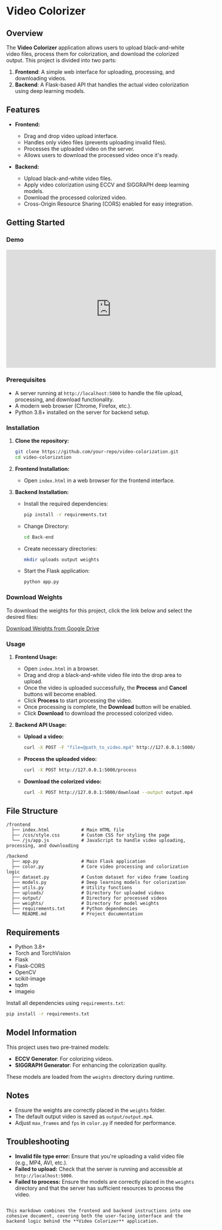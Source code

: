 # Video Colorizer

## Overview

The **Video Colorizer** application allows users to upload black-and-white video files, process them for colorization, and download the colorized output. This project is divided into two parts:
1. **Frontend**: A simple web interface for uploading, processing, and downloading videos.
2. **Backend**: A Flask-based API that handles the actual video colorization using deep learning models.

## Features
- **Frontend:**
  - Drag and drop video upload interface.
  - Handles only video files (prevents uploading invalid files).
  - Processes the uploaded video on the server.
  - Allows users to download the processed video once it's ready.
  
- **Backend:**
  - Upload black-and-white video files.
  - Apply video colorization using ECCV and SIGGRAPH deep learning models.
  - Download the processed colorized video.
  - Cross-Origin Resource Sharing (CORS) enabled for easy integration.

## Getting Started

### Demo
<iframe width="560" height="315" src="https://www.youtube.com/embed/c3d-3vZSHp8" frameborder="0" allow="accelerometer; autoplay; encrypted-media; gyroscope; picture-in-picture" allowfullscreen></iframe>


### Prerequisites
- A server running at `http://localhost:5000` to handle the file upload, processing, and download functionality.
- A modern web browser (Chrome, Firefox, etc.).
- Python 3.8+ installed on the server for backend setup.

### Installation

1. **Clone the repository:**
   ```bash
   git clone https://github.com/your-repo/video-colorization.git
   cd video-colorization
   ```

2. **Frontend Installation:**
   - Open `index.html` in a web browser for the frontend interface.

3. **Backend Installation:**
   - Install the required dependencies:
     ```bash
     pip install -r requirements.txt
     ```

   - Change Directory:
     ```bash
     cd Back-end
     ```


   - Create necessary directories:
     ```bash
     mkdir uploads output weights
     ```

   - Start the Flask application:
     ```bash
     python app.py
     ```

### Download Weights

To download the weights for this project, click the link below and select the desired files:

[Download Weights from Google Drive](https://drive.google.com/drive/folders/1Yoo1Zlt6w08o2rahgttjzptOhKnpy1-q?usp=sharing)


### Usage

1. **Frontend Usage:**
   - Open `index.html` in a browser.
   - Drag and drop a black-and-white video file into the drop area to upload.
   - Once the video is uploaded successfully, the **Process** and **Cancel** buttons will become enabled.
   - Click **Process** to start processing the video.
   - Once processing is complete, the **Download** button will be enabled.
   - Click **Download** to download the processed colorized video.

2. **Backend API Usage:**
   - **Upload a video:**
     ```bash
     curl -X POST -F "file=@path_to_video.mp4" http://127.0.0.1:5000/upload
     ```

   - **Process the uploaded video:**
     ```bash
     curl -X POST http://127.0.0.1:5000/process
     ```

   - **Download the colorized video:**
     ```bash
     curl -X POST http://127.0.0.1:5000/download --output output.mp4
     ```

## File Structure

```
/frontend
  ├── index.html            # Main HTML file
  ├── /css/style.css        # Custom CSS for styling the page
  └── /js/app.js            # JavaScript to handle video uploading, processing, and downloading

/backend
  ├── app.py                # Main Flask application
  ├── color.py              # Core video processing and colorization logic
  ├── dataset.py            # Custom dataset for video frame loading
  ├── models.py             # Deep learning models for colorization
  ├── utils.py              # Utility functions
  ├── uploads/              # Directory for uploaded videos
  ├── output/               # Directory for processed videos
  ├── weights/              # Directory for model weights
  ├── requirements.txt      # Python dependencies
  └── README.md             # Project documentation
```

## Requirements

- Python 3.8+
- Torch and TorchVision
- Flask
- Flask-CORS
- OpenCV
- scikit-image
- tqdm
- imageio

Install all dependencies using `requirements.txt`:
```bash
pip install -r requirements.txt
```

## Model Information

This project uses two pre-trained models:
- **ECCV Generator**: For colorizing videos.
- **SIGGRAPH Generator**: For enhancing the colorization quality.

These models are loaded from the `weights` directory during runtime.

## Notes

- Ensure the weights are correctly placed in the `weights` folder.
- The default output video is saved as `output/output.mp4`.
- Adjust `max_frames` and `fps` in `color.py` if needed for performance.

## Troubleshooting

- **Invalid file type error:** Ensure that you're uploading a valid video file (e.g., MP4, AVI, etc.).
- **Failed to upload:** Check that the server is running and accessible at `http://localhost:5000`.
- **Failed to process:** Ensure the models are correctly placed in the `weights` directory and that the server has sufficient resources to process the video.
```

This markdown combines the frontend and backend instructions into one cohesive document, covering both the user-facing interface and the backend logic behind the **Video Colorizer** application.
